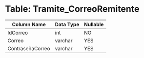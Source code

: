 # Table: Tramite_CorreoRemitente

| Column Name | Data Type | Nullable |
|-------------|-----------|----------|
| IdCorreo | int | NO |
| Correo | varchar | YES |
| ContraseñaCorreo | varchar | YES |
